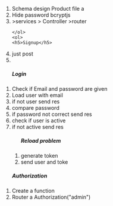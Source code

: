 
<ol>
    <li>Schema design Product file a  </li>
    <li>Hide password  bcryptjs </li>
    <li>>services > Controller >router  </li>
   
    </ol> 
    <ol>
    <h5>Signup</h5>
<li> just post</li>
 <li></li>
 </ol>
    <ol> 
       <h5> Login</h5>  
<li> Check if Email and password are given</li>
<li> Load user with email</li>
<li> if not user send res</li>
<li> compare password</li>
<li> if password not correct send res</li>
<li> check if user is active</li>
<li> if not active send res</li>
<ol>
    <h5>Reload problem</h5>
<li> generate token</li>
<li> send user and toke</li>
</ol>

</ol>


<ol> 
       <h5> Authorization</h5>  
<li> Create a function </li>
<li> Router a Authorization("admin") </li>


</ol>

